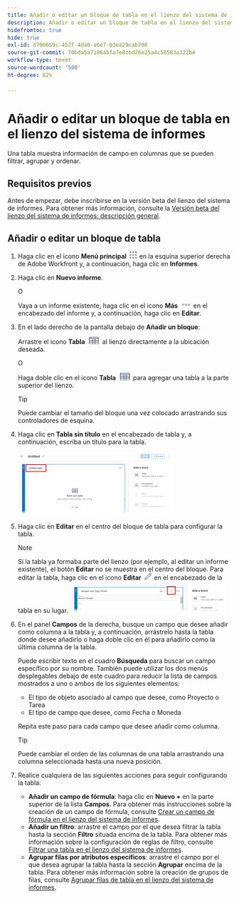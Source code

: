 ```yaml
---
title: Añadir o editar un bloque de tabla en el lienzo del sistema de informes
description: Añadir o editar un bloque de tabla en el lienzo del sistema de informes
hidefromtoc: true
hide: true
exl-id: d706659c-457f-4da0-a6e7-03ea29cab700
source-git-commit: 70bda5a7186abfa7e8cbd26e25a4c58583a322b4
workflow-type: tm+mt
source-wordcount: '500'
ht-degree: 82%

---
```


# Añadir o editar un bloque de tabla en el lienzo del sistema de informes

Una tabla muestra información de campo en columnas que se pueden filtrar, agrupar y ordenar.

## Requisitos previos

Antes de empezar, debe inscribirse en la versión beta del lienzo del sistema de informes. Para obtener más información, consulte la [Versión beta del lienzo del sistema de informes: descripción general](/help/quicksilver/product-announcements/betas/canvas-dashboards-beta/reporting-canvas-beta-overview.md).

## Añadir o editar un bloque de tabla

1. Haga clic en el icono **Menú principal** ![Icono del menú principal](assets/main-menu-icon.png) en la esquina superior derecha de Adobe Workfront y, a continuación, haga clic en **Informes**.
1. Haga clic en **Nuevo informe**.

   O

   Vaya a un informe existente, haga clic en el icono **Más** ![Más iconos](assets/more-icon-27x15.png) en el encabezado del informe y, a continuación, haga clic en **Editar**.

1. En el lado derecho de la pantalla debajo de **Añadir un bloque**:

   Arrastre el icono **Tabla** ![Icono de tabla](assets/table-icon.png) al lienzo directamente a la ubicación deseada.

   O

   Haga doble clic en el icono **Tabla** ![Icono de tabla](assets/table-icon.png) para agregar una tabla a la parte superior del lienzo.

   >[!TIP]
   >
   >Puede cambiar el tamaño del bloque una vez colocado arrastrando sus controladores de esquina.

1. Haga clic en **Tabla sin título** en el encabezado de tabla y, a continuación, escriba un título para la tabla.

   ![Nombre de tabla](assets/table-name-350x142.png)

1. Haga clic en **Editar** en el centro del bloque de tabla para configurar la tabla.

   >[!NOTE]
   >
   >Si la tabla ya formaba parte del lienzo (por ejemplo, al editar un informe existente), el botón **Editar** no se muestra en el centro del bloque. Para editar la tabla, haga clic en el icono **Editar** ![Editar icono](assets/edit-icon.png) en el encabezado de la tabla en su lugar.
   >![Editar icono en el encabezado de tabla](assets/edit-icon-table-header-350x71.png)

1. En el panel **Campos** de la derecha, busque un campo que desee añadir como columna a la tabla y, a continuación, arrástrelo hasta la tabla donde desee añadirlo o haga doble clic en él para añadirlo como la última columna de la tabla.

   Puede escribir texto en el cuadro **Búsqueda** para buscar un campo específico por su nombre. También puede utilizar los dos menús desplegables debajo de este cuadro para reducir la lista de campos mostrados a uno o ambos de los siguientes elementos:

   * El tipo de objeto asociado al campo que desee, como Proyecto o Tarea
   * El tipo de campo que desee, como Fecha o Moneda

   Repita este paso para cada campo que desee añadir como columna.

   >[!TIP]
   >
   >Puede cambiar el orden de las columnas de una tabla arrastrando una columna seleccionada hasta una nueva posición.

1. Realice cualquiera de las siguientes acciones para seguir configurando la tabla:

   * **Añadir un campo de fórmula**: haga clic en **Nuevo +** en la parte superior de la lista **Campos**. Para obtener más instrucciones sobre la creación de un campo de fórmula, consulte [Crear un campo de fórmula en el lienzo del sistema de informes](../../../reports-and-dashboards/reporting-canvas/table-blocks/create-formula-field.md).
   * **Añadir un filtro**: arrastre el campo por el que desea filtrar la tabla hasta la sección **Filtro** situada encima de la tabla. Para obtener más información sobre la configuración de reglas de filtro, consulte [Filtrar una tabla en el lienzo del sistema de informes](../../../reports-and-dashboards/reporting-canvas/table-blocks/configure-filter-rules-for-table.md).
   * **Agrupar filas por atributos específicos**: arrastre el campo por el que desea agrupar la tabla hasta la sección **Agrupar** encima de la tabla. Para obtener más información sobre la creación de grupos de filas, consulte [Agrupar filas de tabla en el lienzo del sistema de informes](../../../reports-and-dashboards/reporting-canvas/table-blocks/group-rows-in-table.md).
